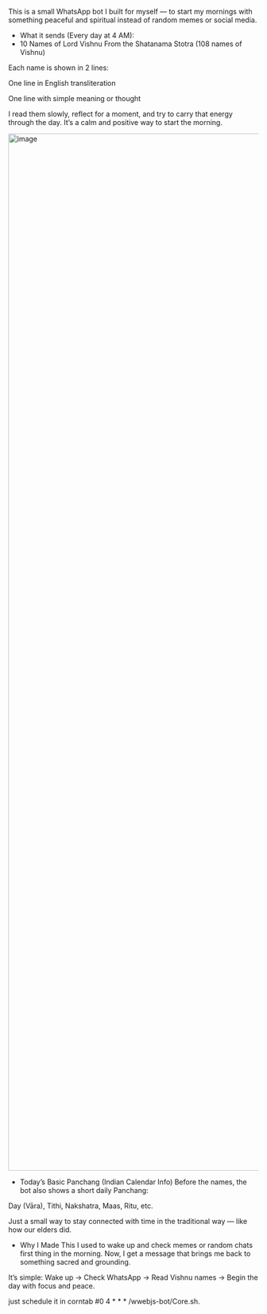 This is a small WhatsApp bot I built for myself — to start my mornings with something peaceful and spiritual instead of random memes or social media.

* What it sends (Every day at 4 AM):
* 10 Names of Lord Vishnu
From the Shatanama Stotra (108 names of Vishnu)

Each name is shown in 2 lines:

One line in English transliteration

One line with simple meaning or thought

I read them slowly, reflect for a moment, and try to carry that energy through the day. It’s a calm and positive way to start the morning.

<img width="540" height="2085" alt="image" src="https://github.com/user-attachments/assets/62353f46-ff90-484f-a801-e8d11e4dd556" />



* Today’s Basic Panchang (Indian Calendar Info)
Before the names, the bot also shows a short daily Panchang:

Day (Vāra), Tithi, Nakshatra, Maas, Ritu, etc.

Just a small way to stay connected with time in the traditional way — like how our elders did.

*  Why I Made This
I used to wake up and check memes or random chats first thing in the morning.
Now, I get a message that brings me back to something sacred and grounding.

It’s simple:
Wake up → Check WhatsApp → Read Vishnu names → Begin the day with focus and peace.

just schedule it in corntab #0 4 * * * /wwebjs-bot/Core.sh.
